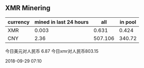 ## XMR Minering

|currency|mined in last 24 hours|all|in pool|
|---|---|---|---|
|XMR|0.003|0.631|0.424|
|CNY|2.36|507.106|340.72|

今日美元对人民币 6.87	今日xmr对人民币803.15


2018-09-29 07:10